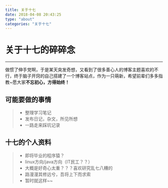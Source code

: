 ```yaml
---
title: 关于十七
date: 2018-04-08 20:43:25
type: "about"
categories: "关于十七"
---
```

# 关于十七的碎碎念

------

做惯了伸手党啊，于是某天突发奇想，又看到了很多善心人的博客主题喜欢的不行，终于脑子开窍的自己搭建了一个博客站点，作为一只萌新，希望前辈们多多指教~愿大家**不忘初心，方得始终！**
## 可能要做的事情
> * 整理学习笔记
> * 发布日记，杂文，所见所想
> * 一路走来踩坑记录

## 十七的个人资料
> * 即将毕业的程序猿？
> * linux方向/java方向（IT民工？？）
> * 大概是好奇心太重？？？喜欢研究乱七八糟的
> * 路漫漫其修远兮，吾将上下而求索
> * 暂时就这样~~